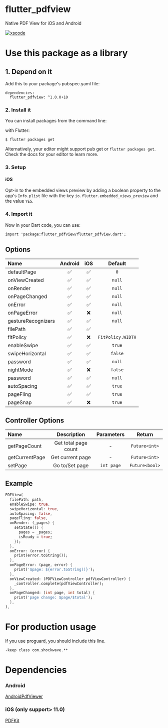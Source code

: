 # flutter_pdfview

Native PDF View for iOS and Android

[![xscode](https://img.shields.io/badge/Available%20on-xs%3Acode-blue?style=?style=plastic&logo=appveyor&logo=data:image/png;base64,iVBORw0KGgoAAAANSUhEUgAAAEAAAABACAMAAACdt4HsAAAAGXRFWHRTb2Z0d2FyZQBBZG9iZSBJbWFnZVJlYWR5ccllPAAAAAZQTFRF////////VXz1bAAAAAJ0Uk5T/wDltzBKAAAAlUlEQVR42uzXSwqAMAwE0Mn9L+3Ggtgkk35QwcnSJo9S+yGwM9DCooCbgn4YrJ4CIPUcQF7/XSBbx2TEz4sAZ2q1RAECBAiYBlCtvwN+KiYAlG7UDGj59MViT9hOwEqAhYCtAsUZvL6I6W8c2wcbd+LIWSCHSTeSAAECngN4xxIDSK9f4B9t377Wd7H5Nt7/Xz8eAgwAvesLRjYYPuUAAAAASUVORK5CYII=)](https://xscode.com/endigo/flutter_pdfview)

# Use this package as a library

## 1. Depend on it

Add this to your package's pubspec.yaml file:

```
dependencies:
  flutter_pdfview: ^1.0.0+10
```

### 2. Install it

You can install packages from the command line:

with Flutter:

```
$ flutter packages get
```

Alternatively, your editor might support pub get or `flutter packages get`. Check the docs for your editor to learn more.

### 3. Setup

#### iOS

Opt-in to the embedded views preview by adding a boolean property to the app's `Info.plist` file
with the key `io.flutter.embedded_views_preview` and the value `YES`.

### 4. Import it

Now in your Dart code, you can use:

```
import 'package:flutter_pdfview/flutter_pdfview.dart';
```

## Options

| Name               | Android | iOS |      Default      |
| :----------------- | :-----: | :-: | :---------------: |
| defaultPage        |   ✅    | ✅  |        `0`        |
| onViewCreated      |   ✅    | ✅  |      `null`       |
| onRender           |   ✅    | ✅  |      `null`       |
| onPageChanged      |   ✅    | ✅  |      `null`       |
| onError            |   ✅    | ✅  |      `null`       |
| onPageError        |   ✅    | ❌  |      `null`       |
| gestureRecognizers |   ✅    | ✅  |      `null`       |
| filePath           |   ✅    | ✅  |                   |
| fitPolicy          |   ✅    | ❌  | `FitPolicy.WIDTH` |
| enableSwipe        |   ✅    | ✅  |      `true`       |
| swipeHorizontal    |   ✅    | ✅  |      `false`      |
| password           |   ✅    | ✅  |      `null`       |
| nightMode          |   ✅    | ❌  |      `false`      |
| password           |   ✅    | ✅  |      `null`       |
| autoSpacing        |   ✅    | ✅  |      `true`       |
| pageFling          |   ✅    | ✅  |      `true`       |
| pageSnap           |   ✅    | ❌  |      `true`       |

## Controller Options

| Name           |     Description      | Parameters |     Return     |
| :------------- | :------------------: | :--------: | :------------: |
| getPageCount   | Get total page count |     -      | `Future<int>`  |
| getCurrentPage |   Get current page   |     -      | `Future<int>`  |
| setPage        |    Go to/Set page    | `int page` | `Future<bool>` |

## Example

```dart
PDFView(
  filePath: path,
  enableSwipe: true,
  swipeHorizontal: true,
  autoSpacing: false,
  pageFling: false,
  onRender: (_pages) {
    setState(() {
      pages = _pages;
      isReady = true;
    });
  },
  onError: (error) {
    print(error.toString());
  },
  onPageError: (page, error) {
    print('$page: ${error.toString()}');
  },
  onViewCreated: (PDFViewController pdfViewController) {
    _controller.complete(pdfViewController);
  },
  onPageChanged: (int page, int total) {
    print('page change: $page/$total');
  },
),
```

# For production usage

If you use proguard, you should include this line.

```
-keep class com.shockwave.**
```

# Dependencies

### Android

[AndroidPdfViewer](https://github.com/barteksc/AndroidPdfViewer)

### iOS (only support> 11.0)

[PDFKit](https://developer.apple.com/documentation/pdfkit)
